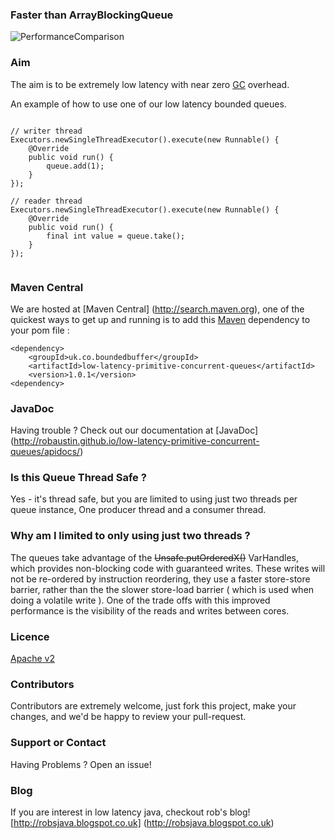 ### Faster than ArrayBlockingQueue

![PerformanceComparison](https://raw.github.com/RobAustin/low-latency-primitive-concurrent-queues/master/src/test/resources/performance-comparison.png)
 
### Aim

The aim is to be extremely low latency with near zero [GC](http://www.oracle.com/technetwork/java/javase/gc-tuning-6-140523.html) overhead.


An example of how to use one of our low latency bounded queues.

```

// writer thread
Executors.newSingleThreadExecutor().execute(new Runnable() {
    @Override
    public void run() {
        queue.add(1);
    }
});

// reader thread
Executors.newSingleThreadExecutor().execute(new Runnable() {
    @Override
    public void run() {
        final int value = queue.take();
    }
});


```

### Maven Central
We are hosted at [Maven Central] (http://search.maven.org), one of the quickest ways to get up and running is to add this [Maven](http://maven.apache.org/what-is-maven.html) dependency to your pom file :

```
<dependency>
    <groupId>uk.co.boundedbuffer</groupId>
    <artifactId>low-latency-primitive-concurrent-queues</artifactId>
    <version>1.0.1</version>
<dependency>
```

### JavaDoc
Having trouble ? Check out our documentation at [JavaDoc] (http://robaustin.github.io/low-latency-primitive-concurrent-queues/apidocs/)

### Is this Queue Thread Safe ?

Yes - it's thread safe, but you are limited to using just two threads per queue instance, One producer thread and a consumer thread.

### Why am I limited to only using just two threads ?

The queues take advantage of the ~~Unsafe.putOrderedX()~~ VarHandles, which provides non-blocking code with guaranteed writes. These writes will not be re-ordered by instruction reordering, they use a faster store-store barrier, rather than the the slower store-load barrier ( which is used when doing a volatile write ). One of the trade offs with this improved performance is the visibility of the reads and writes between cores.

### Licence
[Apache v2](http://www.apache.org/licenses/LICENSE-2.0.html)

### Contributors
Contributors are extremely welcome, just fork this project, make your changes, and we'd be happy to review your pull-request.

### Support or Contact
Having Problems ? Open an issue!

### Blog
If you are interest in low latency java, checkout rob's blog! [http://robsjava.blogspot.co.uk] (http://robsjava.blogspot.co.uk)
